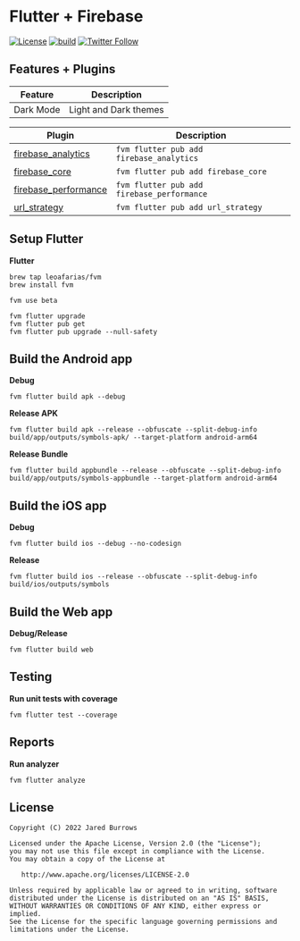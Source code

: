 # Flutter + Firebase

[![License](https://img.shields.io/badge/License-Apache%202.0-blue.svg)](http://www.apache.org/licenses/LICENSE-2.0)
[![build](https://github.com/jaredsburrows/flutter-app-firebase/actions/workflows/build.yml/badge.svg?branch=main)](https://github.com/jaredsburrows/flutter-app-firebase/actions/workflows/build.yml)
[![Twitter Follow](https://img.shields.io/twitter/follow/jaredsburrows.svg?style=social)](https://twitter.com/jaredsburrows)

## Features + Plugins

| Feature | Description |
| -- | ------------- |
| Dark Mode | Light and Dark themes |

| Plugin | Description |
| -- | ------------- |
| [firebase_analytics](https://pub.dev/packages/firebase_analytics) | `fvm flutter pub add firebase_analytics` |
| [firebase_core](https://pub.dev/packages/firebase_core) | `fvm flutter pub add firebase_core` |
| [firebase_performance](https://pub.dev/packages/firebase_performance) | `fvm flutter pub add firebase_performance` |
| [url_strategy](https://pub.dev/packages/url_strategy) | `fvm flutter pub add url_strategy` |

## Setup Flutter

**Flutter**

```shell
brew tap leoafarias/fvm
brew install fvm

fvm use beta

fvm flutter upgrade
fvm flutter pub get
fvm flutter pub upgrade --null-safety
```

## Build the Android app

**Debug**

```shell
fvm flutter build apk --debug
```

**Release APK**

```shell
fvm flutter build apk --release --obfuscate --split-debug-info build/app/outputs/symbols-apk/ --target-platform android-arm64
```

**Release Bundle**

```shell
fvm flutter build appbundle --release --obfuscate --split-debug-info build/app/outputs/symbols-appbundle --target-platform android-arm64
```

## Build the iOS app

**Debug**

```shell
fvm flutter build ios --debug --no-codesign
```

**Release**

```shell
fvm flutter build ios --release --obfuscate --split-debug-info build/ios/outputs/symbols
```

## Build the Web app

**Debug/Release**

```shell
fvm flutter build web
```

## Testing

**Run unit tests with coverage**

```shell
fvm flutter test --coverage
```

## Reports

**Run analyzer**

```shell
fvm flutter analyze
```

## License

```
Copyright (C) 2022 Jared Burrows

Licensed under the Apache License, Version 2.0 (the "License");
you may not use this file except in compliance with the License.
You may obtain a copy of the License at

   http://www.apache.org/licenses/LICENSE-2.0

Unless required by applicable law or agreed to in writing, software
distributed under the License is distributed on an "AS IS" BASIS,
WITHOUT WARRANTIES OR CONDITIONS OF ANY KIND, either express or implied.
See the License for the specific language governing permissions and
limitations under the License.
```
